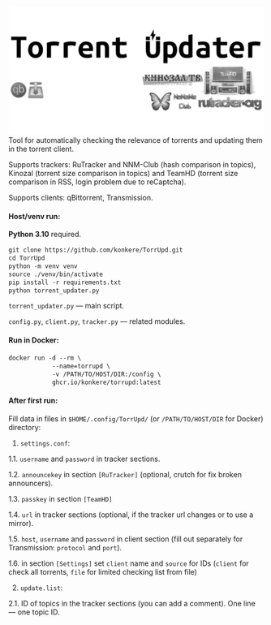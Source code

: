 ![Torrent updater](/.github/img/TorrUpd.jpg)
Tool for automatically checking the relevance of torrents and updating them in the torrent client.

Supports trackers: RuTracker and NNM-Club (hash comparison in topics), Kinozal (torrent size comparison in topics) and TeamHD (torrent size comparison in RSS, login problem due to reCaptcha).

Supports clients: qBittorrent, Transmission.

#### Host/venv run:
**Python 3.10** required.

```shell
git clone https://github.com/konkere/TorrUpd.git
cd TorrUpd
python -m venv venv
source ./venv/bin/activate
pip install -r requirements.txt
python torrent_updater.py
````

``torrent_updater.py`` — main script.

``config.py``, ``client.py``, ``tracker.py`` — related modules.

#### Run in Docker:
```shell
docker run -d --rm \
            --name=torrupd \
            -v /PATH/TO/HOST/DIR:/config \
            ghcr.io/konkere/torrupd:latest
```

#### After first run:
Fill data in files in ``$HOME/.config/TorrUpd/`` (or ``/PATH/TO/HOST/DIR`` for Docker) directory:

1. ``settings.conf``:

1.1. ``username`` and ``password`` in tracker sections.

1.2. ``announcekey`` in section ``[RuTracker]`` (optional, crutch for fix broken announcers).

1.3. ``passkey`` in section ``[TeamHD]``

1.4. ``url`` in tracker sections (optional, if the tracker url changes or to use a mirror).

1.5. ``host``, ``username`` and ``password`` in client section (fill out separately for Transmission: ``protocol`` and ``port``).

1.6. in section ``[Settings]`` set ``client`` name and ``source`` for IDs (``client`` for check all torrents, ``file`` for limited checking list from file)

2. ``update.list``:

2.1. ID of topics in the tracker sections (you can add a comment). One line — one topic ID.
